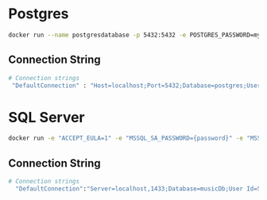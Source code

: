 
# Postgres

```bash
docker run --name postgresdatabase -p 5432:5432 -e POSTGRES_PASSWORD=mysecretp@ssword! -d postgres
```
## Connection String
```bash
# Connection strings
 "DefaultConnection" : "Host=localhost;Port=5432;Database=postgres;Username=postgres;Password=mysecretp@ssword!;"
```

# SQL Server
```bash
docker run -e "ACCEPT_EULA=1" -e "MSSQL_SA_PASSWORD={password}" -e "MSSQL_PID=Developer" -e "MSSQL_USER=SA" -p 1433:1433 -d --name=sql mcr.microsoft.com/azure-sql-edge
```

## Connection String
```bash
# Connection strings
  "DefaultConnection":"Server=localhost,1433;Database=musicDb;User Id=SA;Password={***************};Encrypt=false;TrustServerCertificate=True;"
```
